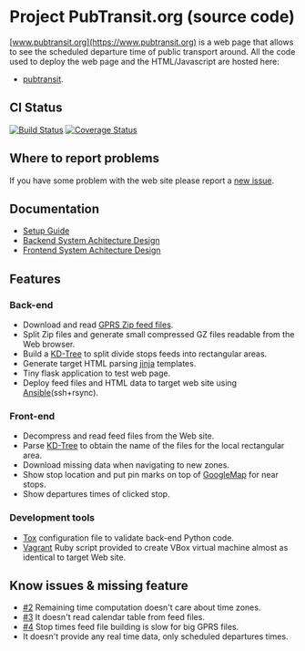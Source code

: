# Project PubTransit.org (source code)

[www.pubtransit.org](https://www.pubtransit.org) is a web page that allows to
see the scheduled departure time of public transport around.
All the code used to deploy the web page and the HTML/Javascript are hosted
here:
 - [pubtransit](https://www.github.com/pubtransit/pubtransit).

## CI Status
[![Build Status](https://travis-ci.org/pubtransit/pubtransit.svg?branch=master)](https://travis-ci.org/pubtransit/pubtransit)
[![Coverage Status](https://coveralls.io/repos/github/pubtransit/pubtransit/badge.svg?branch=master)](https://coveralls.io/github/pubtransit/pubtransit?branch=master)


## Where to report problems

If you have some problem with the web site please report a
[new issue](https://github.com/pubtransit/transit/issues/new).

## Documentation
- [Setup Guide](doc/setup.md)
- [Backend System Achitecture Design](doc/backend-architecture.md)
- [Frontend System Achitecture Design](doc/frontend-architecture.md)

## Features

### Back-end
- Download and read [GPRS Zip feed files](https://en.wikipedia.org/wiki/General_Transit_Feed_Specification).
- Split Zip files and generate small compressed GZ files readable from the Web
  browser.
- Build a [KD-Tree](https://en.wikipedia.org/wiki/K-d_tree) to split divide
  stops feeds into rectangular areas.
- Generate target HTML parsing [jinja](http://jinja.pocoo.org/) templates.
- Tiny flask application to test web page.
- Deploy feed files and HTML data to target web site using
  [Ansible](https://www.ansible.com/)(ssh+rsync).

### Front-end
- Decompress and read feed files from the Web site.
- Parse [KD-Tree](https://en.wikipedia.org/wiki/K-d_tree) to obtain the name of
  the files for the local rectangular area.
- Download missing data when navigating to new zones.
- Show stop location and put pin marks on top of
  [GoogleMap](https://developers.google.com/maps/) for near stops.
- Show departures times of clicked stop.

### Development tools
- [Tox](https://tox.readthedocs.io/en/latest/) configuration file to validate
  back-end Python code.
- [Vagrant](https://www.vagrantup.com/) Ruby script provided to create VBox
  virtual machine almost as identical to target Web site.

## Know issues & missing feature
- [#2](https://github.com/pubtransit/transit/issues/2) Remaining time computation doesn't care about time zones.
- [#3](https://github.com/pubtransit/transit/issues/3) It doesn't read calendar table from feed files.
- [#4](https://github.com/pubtransit/transit/issues/4) Stop times feed file building is slow for big GPRS files.
- It doesn't provide any real time data, only scheduled departures times.
